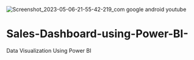 ![Screenshot_2023-05-06-21-55-42-219_com google android youtube](https://github.com/Enockodhis/Sales-Dashboard-using-Power-BI-/assets/107674019/5c9859cc-d187-46b8-a430-1afa46f02f37)
# Sales-Dashboard-using-Power-BI-
Data Visualization Using Power BI 
